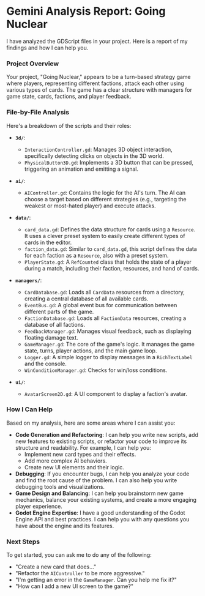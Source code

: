 # Gemini Analysis Report: Going Nuclear

I have analyzed the GDScript files in your project. Here is a report of my findings and how I can help you.

### Project Overview

Your project, "Going Nuclear," appears to be a turn-based strategy game where players, representing different factions, attack each other using various types of cards. The game has a clear structure with managers for game state, cards, factions, and player feedback.

### File-by-File Analysis

Here's a breakdown of the scripts and their roles:

*   **`3d/`**:
    *   `InteractionController.gd`: Manages 3D object interaction, specifically detecting clicks on objects in the 3D world.
    *   `PhysicalButton3D.gd`: Implements a 3D button that can be pressed, triggering an animation and emitting a signal.

*   **`ai/`**:
    *   `AIController.gd`: Contains the logic for the AI's turn. The AI can choose a target based on different strategies (e.g., targeting the weakest or most-hated player) and execute attacks.

*   **`data/`**:
    *   `card_data.gd`: Defines the data structure for cards using a `Resource`. It uses a clever preset system to easily create different types of cards in the editor.
    *   `faction_data.gd`: Similar to `card_data.gd`, this script defines the data for each faction as a `Resource`, also with a preset system.
    *   `PlayerState.gd`: A `RefCounted` class that holds the state of a player during a match, including their faction, resources, and hand of cards.

*   **`managers/`**:
    *   `CardDatabase.gd`: Loads all `CardData` resources from a directory, creating a central database of all available cards.
    *   `EventBus.gd`: A global event bus for communication between different parts of the game.
    *   `FactionDatabase.gd`: Loads all `FactionData` resources, creating a database of all factions.
    *   `FeedbackManager.gd`: Manages visual feedback, such as displaying floating damage text.
    *   `GameManager.gd`: The core of the game's logic. It manages the game state, turns, player actions, and the main game loop.
    *   `Logger.gd`: A simple logger to display messages in a `RichTextLabel` and the console.
    *   `WinConditionManager.gd`: Checks for win/loss conditions.

*   **`ui/`**:
    *   `AvatarScreen2D.gd`: A UI component to display a faction's avatar.

### How I Can Help

Based on my analysis, here are some areas where I can assist you:

*   **Code Generation and Refactoring**: I can help you write new scripts, add new features to existing scripts, or refactor your code to improve its structure and readability. For example, I can help you:
    *   Implement new card types and their effects.
    *   Add more complex AI behaviors.
    *   Create new UI elements and their logic.
*   **Debugging**: If you encounter bugs, I can help you analyze your code and find the root cause of the problem. I can also help you write debugging tools and visualizations.
*   **Game Design and Balancing**: I can help you brainstorm new game mechanics, balance your existing systems, and create a more engaging player experience.
*   **Godot Engine Expertise**: I have a good understanding of the Godot Engine API and best practices. I can help you with any questions you have about the engine and its features.

### Next Steps

To get started, you can ask me to do any of the following:

*   "Create a new card that does..."
*   "Refactor the `AIController` to be more aggressive."
*   "I'm getting an error in the `GameManager`. Can you help me fix it?"
*   "How can I add a new UI screen to the game?"
